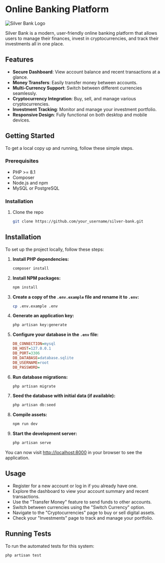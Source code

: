 #  Online Banking Platform

![Silver Bank Logo](path/to/logo.png)

Silver Bank is a modern, user-friendly online banking platform that allows users to manage their finances, invest in cryptocurrencies, and track their investments all in one place.

## Features

- **Secure Dashboard**: View account balance and recent transactions at a glance.
- **Money Transfers**: Easily transfer money between accounts.
- **Multi-Currency Support**: Switch between different currencies seamlessly.
- **Cryptocurrency Integration**: Buy, sell, and manage various cryptocurrencies.
- **Investment Tracking**: Monitor and manage your investment portfolio.
- **Responsive Design**: Fully functional on both desktop and mobile devices.

## Getting Started

To get a local copy up and running, follow these simple steps.

### Prerequisites

- PHP >= 8.1
- Composer
- Node.js and npm
- MySQL or PostgreSQL

### Installation

1. Clone the repo
   ```sh
   git clone https://github.com/your_username/silver-bank.git

## Installation

To set up the project locally, follow these steps:

1. **Install PHP dependencies:**
    ```sh
    composer install
    ```

2. **Install NPM packages:**
    ```sh
    npm install
    ```

3. **Create a copy of the `.env.example` file and rename it to `.env`:**
    ```sh
    cp .env.example .env
    ```

4. **Generate an application key:**
    ```sh
    php artisan key:generate
    ```

5. **Configure your database in the `.env` file:**

    ```ini
    DB_CONNECTION=mysql
    DB_HOST=127.0.0.1
    DB_PORT=3306
    DB_DATABASE=database.sqlite
    DB_USERNAME=root
    DB_PASSWORD=
    ```

6. **Run database migrations:**
    ```sh
    php artisan migrate
    ```

7. **Seed the database with initial data (if available):**
    ```sh
    php artisan db:seed
    ```

8. **Compile assets:**
    ```sh
    npm run dev
    ```

9. **Start the development server:**
    ```sh
    php artisan serve
    ```

You can now visit [http://localhost:8000](http://localhost:8000) in your browser to see the application.

## Usage

- Register for a new account or log in if you already have one.
- Explore the dashboard to view your account summary and recent transactions.
- Use the "Transfer Money" feature to send funds to other accounts.
- Switch between currencies using the "Switch Currency" option.
- Navigate to the "Cryptocurrencies" page to buy or sell digital assets.
- Check your "Investments" page to track and manage your portfolio.

## Running Tests

To run the automated tests for this system:

```sh
php artisan test
